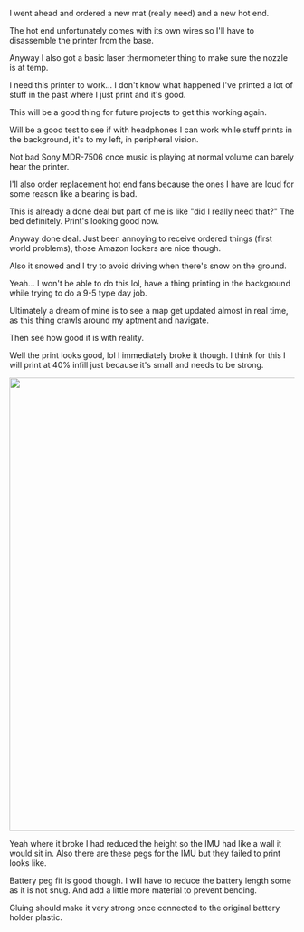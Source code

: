 I went ahead and ordered a new mat (really need) and a new hot end.

The hot end unfortunately comes with its own wires so I'll have to disassemble the printer from the base.

Anyway I also got a basic laser thermometer thing to make sure the nozzle is at temp.

I need this printer to work... I don't know what happened I've printed a lot of stuff in the past where I just print and it's good.

This will be a good thing for future projects to get this working again.

Will be a good test to see if with headphones I can work while stuff prints in the background, it's to my left, in peripheral vision.

Not bad Sony MDR-7506 once music is playing at normal volume can barely hear the printer.

I'll also order replacement hot end fans because the ones I have are loud for some reason like a bearing is bad.

This is already a done deal but part of me is like "did I really need that?" The bed definitely. Print's looking good now.

Anyway done deal. Just been annoying to receive ordered things (first world problems), those Amazon lockers are nice though.

Also it snowed and I try to avoid driving when there's snow on the ground.

Yeah... I won't be able to do this lol, have a thing printing in the background while trying to do a 9-5 type day job.

Ultimately a dream of mine is to see a map get updated almost in real time, as this thing crawls around my aptment and navigate.

Then see how good it is with reality.

Well the print looks good, lol I immediately broke it though. I think for this I will print at 40% infill just because it's small and needs to be strong.

<img src="./../../media/01-03-2022--lol.png" width="800">

Yeah where it broke I had reduced the height so the IMU had like a wall it would sit in. Also there are these pegs for the IMU but they failed to print looks like.

Battery peg fit is good though. I will have to reduce the battery length some as it is not snug. And add a little more material to prevent bending.

Gluing should make it very strong once connected to the original battery holder plastic.